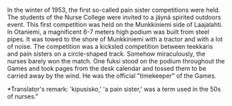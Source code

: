 
In the winter of 1953, the first so-called pain sister competitions were held. The students of the Nurse College were invited to a jäynä spirited outdoors event. This first competition was held on the Munkkiniemi side of Laajalahti. In Otaniemi, a magnificent 6-7 meters high podium was built from steel pipes. It was towed to the shore of Munkkiniemi with a tractor and with a lot of noise. The competition was a kicksled competition between teekkaris and pain sisters on a circle-shaped track. Somehow miraculously, the nurses barely won the match. One fuksi stood on the podium throughout the Games and took pages from the desk calendar and tossed them to be carried away by the wind. He was the official "timekeeper" of the Games.

\*Translator's remark: 'kipusisko,' 'a pain sister,' was a term used in the 50s of nurses."
